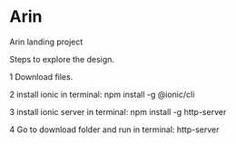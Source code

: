 # Arin
Arin landing project

Steps to explore the design. 

1 Download files.

2 install ionic in terminal:
  npm install -g @ionic/cli

3 install ionic server in terminal:
  npm install -g http-server

4 Go to download folder and run in terminal:
  http-server
